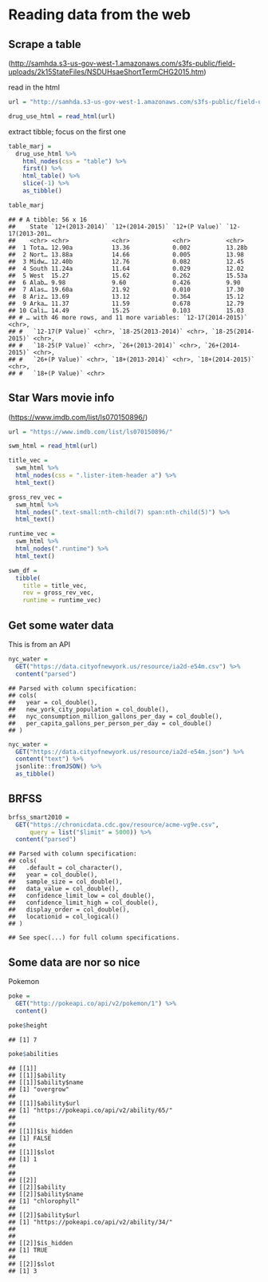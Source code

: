Reading data from the web
================

## Scrape a table

(<http://samhda.s3-us-gov-west-1.amazonaws.com/s3fs-public/field-uploads/2k15StateFiles/NSDUHsaeShortTermCHG2015.htm>)

read in the html

``` r
url = "http://samhda.s3-us-gov-west-1.amazonaws.com/s3fs-public/field-uploads/2k15StateFiles/NSDUHsaeShortTermCHG2015.htm"

drug_use_html = read_html(url)
```

extract tibble; focus on the first one

``` r
table_marj = 
  drug_use_html %>%
    html_nodes(css = "table") %>% 
    first() %>%
    html_table() %>% 
    slice(-1) %>% 
    as_tibble()

table_marj
```

    ## # A tibble: 56 x 16
    ##    State `12+(2013-2014)` `12+(2014-2015)` `12+(P Value)` `12-17(2013-201…
    ##    <chr> <chr>            <chr>            <chr>          <chr>           
    ##  1 Tota… 12.90a           13.36            0.002          13.28b          
    ##  2 Nort… 13.88a           14.66            0.005          13.98           
    ##  3 Midw… 12.40b           12.76            0.082          12.45           
    ##  4 South 11.24a           11.64            0.029          12.02           
    ##  5 West  15.27            15.62            0.262          15.53a          
    ##  6 Alab… 9.98             9.60             0.426          9.90            
    ##  7 Alas… 19.60a           21.92            0.010          17.30           
    ##  8 Ariz… 13.69            13.12            0.364          15.12           
    ##  9 Arka… 11.37            11.59            0.678          12.79           
    ## 10 Cali… 14.49            15.25            0.103          15.03           
    ## # … with 46 more rows, and 11 more variables: `12-17(2014-2015)` <chr>,
    ## #   `12-17(P Value)` <chr>, `18-25(2013-2014)` <chr>, `18-25(2014-2015)` <chr>,
    ## #   `18-25(P Value)` <chr>, `26+(2013-2014)` <chr>, `26+(2014-2015)` <chr>,
    ## #   `26+(P Value)` <chr>, `18+(2013-2014)` <chr>, `18+(2014-2015)` <chr>,
    ## #   `18+(P Value)` <chr>

## Star Wars movie info

(<https://www.imdb.com/list/ls070150896/>)

``` r
url = "https://www.imdb.com/list/ls070150896/"

swm_html = read_html(url)
```

``` r
title_vec = 
  swm_html %>%
  html_nodes(css = ".lister-item-header a") %>% 
  html_text()

gross_rev_vec = 
  swm_html %>%
  html_nodes(".text-small:nth-child(7) span:nth-child(5)") %>%
  html_text()

runtime_vec = 
  swm_html %>%
  html_nodes(".runtime") %>%
  html_text()

swm_df = 
  tibble(
    title = title_vec,
    rev = gross_rev_vec,
    runtime = runtime_vec)
```

## Get some water data

This is from an API

``` r
nyc_water = 
  GET("https://data.cityofnewyork.us/resource/ia2d-e54m.csv") %>% 
  content("parsed")
```

    ## Parsed with column specification:
    ## cols(
    ##   year = col_double(),
    ##   new_york_city_population = col_double(),
    ##   nyc_consumption_million_gallons_per_day = col_double(),
    ##   per_capita_gallons_per_person_per_day = col_double()
    ## )

``` r
nyc_water = 
  GET("https://data.cityofnewyork.us/resource/ia2d-e54m.json") %>% 
  content("text") %>%
  jsonlite::fromJSON() %>%
  as_tibble()
```

## BRFSS

``` r
brfss_smart2010 = 
  GET("https://chronicdata.cdc.gov/resource/acme-vg9e.csv",
      query = list("$limit" = 5000)) %>% 
  content("parsed")
```

    ## Parsed with column specification:
    ## cols(
    ##   .default = col_character(),
    ##   year = col_double(),
    ##   sample_size = col_double(),
    ##   data_value = col_double(),
    ##   confidence_limit_low = col_double(),
    ##   confidence_limit_high = col_double(),
    ##   display_order = col_double(),
    ##   locationid = col_logical()
    ## )

    ## See spec(...) for full column specifications.

## Some data are nor so nice

Pokemon

``` r
poke = 
  GET("http://pokeapi.co/api/v2/pokemon/1") %>%
  content()

poke$height
```

    ## [1] 7

``` r
poke$abilities
```

    ## [[1]]
    ## [[1]]$ability
    ## [[1]]$ability$name
    ## [1] "overgrow"
    ## 
    ## [[1]]$ability$url
    ## [1] "https://pokeapi.co/api/v2/ability/65/"
    ## 
    ## 
    ## [[1]]$is_hidden
    ## [1] FALSE
    ## 
    ## [[1]]$slot
    ## [1] 1
    ## 
    ## 
    ## [[2]]
    ## [[2]]$ability
    ## [[2]]$ability$name
    ## [1] "chlorophyll"
    ## 
    ## [[2]]$ability$url
    ## [1] "https://pokeapi.co/api/v2/ability/34/"
    ## 
    ## 
    ## [[2]]$is_hidden
    ## [1] TRUE
    ## 
    ## [[2]]$slot
    ## [1] 3
